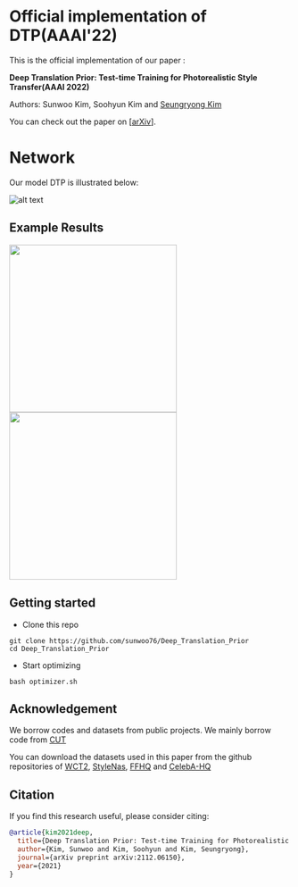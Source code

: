 # Official implementation of DTP(AAAI'22)

This is the official implementation of our paper :

**Deep Translation Prior: Test-time Training for Photorealistic Style Transfer(AAAI 2022)**

Authors: Sunwoo Kim, Soohyun Kim and [Seungryong Kim](https://seungryong.github.io/)

You can check out the paper on [[arXiv](https://arxiv.org/abs/2112.06150)].

# Network

Our model DTP is illustrated below:

![alt text](/images/network.png)

## Example Results
<img src="images/result_1.gif" width="300px"/> <img src="images/result_2.gif" width="300px"/>
<!-- <p align="center">
<img src="images/content.png" width="130px"/>  <img src="images/content/result1_c.png" width="130px"/> <img src="images/content/result2_c.png" width="130px"/> <img src="images/content/result4_c.png" width="130px"/> <img src="images/content/result5_c.png" width="130px"/> <img src="images/content/result6_c.png" width="130px"/>
</p>
<p align="center">
 <img src="images/style.png" width="130px"/><img src="images/style/result1_s.png" width="130px"/> <img src="images/style/result2_s.png" width="130px"/> <img src="images/style/result4_s.png" width="130px"/> <img src="images/style/result5_s.png" width="130px"/> <img src="images/style/result6_s.png" width="130px"/>
</p>
<p align="center">
<img src="images/result.png" width="130px"/> <img src="images/gif/result1.gif" width="130px"/> <img src="images/gif/result2.gif" width="130px"/> <img src="images/gif/result4.gif" width="130px"/> <img src="images/gif/result5.gif" width="130px"/> <img src="images/gif/result6.gif" width="130px"/>
</p>



<p align="center">
<img src="images/content.png" width="130px"/> <img src="images/content/presult1_c.png" width="130px"/> <img src="images/content/presult3_c.png" width="130px"/> <img src="images/content/presult5_c.png" width="130px"/> <img src="images/content/presult6_c.png" width="130px"/> <img src="images/content/presult7_c.png" width="130px"/>
</p>
<p align="center">
<img src="images/style.png" width="130px"/> <img src="images/style/presult1_s.png" width="130px"/> <img src="images/style/presult3_s.png" width="130px"/> <img src="images/style/presult5_s.png" width="130px"/> <img src="images/style/presult6_s.png" width="130px"/> <img src="images/style/presult7_s.png" width="130px"/>
</p>
<p align="center">  <img src="images/result.png" width="130px"/> <img src="images/gif/presult1.gif" width="130px"/> <img src="images/gif/presult3.gif" width="130px"/> <img src="images/gif/presult5.gif" width="130px"/> <img src="images/gif/presult6.gif" width="130px"/> <img src="images/gif/presult7.gif" width="130px"/>
</p> -->


## Getting started
- Clone this repo
```
git clone https://github.com/sunwoo76/Deep_Translation_Prior
cd Deep_Translation_Prior
```

- Start optimizing
```
bash optimizer.sh
```

## Acknowledgement
We borrow codes and datasets from public projects. We mainly borrow code from  [CUT](https://github.com/taesungp/contrastive-unpaired-translation)

You can download the datasets used in this paper from the github repositories of [WCT2](https://github.com/clovaai/WCT2), [StyleNas](https://github.com/pkuanjie/StyleNAS),  [FFHQ](https://github.com/NVlabs/ffhq-dataset) and [CelebA-HQ](https://github.com/tkarras/progressive_growing_of_gans)

## Citation
If you find this research useful, please consider citing:
````BibTeX
@article{kim2021deep,
  title={Deep Translation Prior: Test-time Training for Photorealistic Style Transfer},
  author={Kim, Sunwoo and Kim, Soohyun and Kim, Seungryong},
  journal={arXiv preprint arXiv:2112.06150},
  year={2021}
}
````







